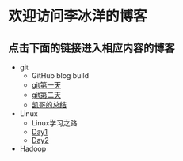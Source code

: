 # 欢迎访问李冰洋的博客
## 点击下面的链接进入相应内容的博客
- git
	- GitHub blog build
	- [git第一天](https://0libingyang0.github.io/Linux/day1)
	- [git第二天]()
	- [凯哥的总结]()
- Linux
	- Linux学习之路
	- [Day1](https://0libingyang0.github.io/Linux/day1)
	- [Day2](https://0libingyang0.github.io/Linux/day2)
- Hadoop 
